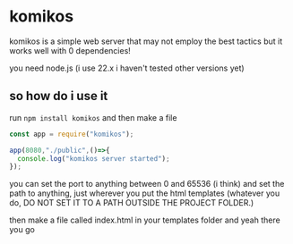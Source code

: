 # komikos
komikos is a simple web server that may not employ the best tactics but it works well with 0 dependencies!

you need node.js (i use 22.x i haven't tested other versions yet)

## so how do i use it
run `npm install komikos` and then make a file

```javascript
const app = require("komikos");

app(8080,"./public",()=>{
  console.log("komikos server started");
});
```

you can set the port to anything between 0 and 65536 (i think) and set the path to anything, just wherever you put the html templates (whatever you do, DO NOT SET IT TO A PATH OUTSIDE THE PROJECT FOLDER.)

then make a file called index.html in your templates folder and yeah there you go
